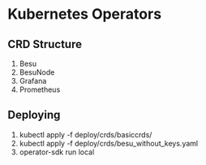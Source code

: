 # Kubernetes Operators


## CRD Structure

1. Besu
2. BesuNode
3. Grafana
4. Prometheus


## Deploying

1. kubectl apply -f deploy/crds/basiccrds/
2. kubectl apply -f deploy/crds/besu_without_keys.yaml
3. operator-sdk run local
